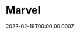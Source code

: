 ---
title: Marvel
website: https://www.marvel.com/
date: 2023-02-19T00:00:00.000Z
description:
ssg:
  - Nextjs
css:
  - Bootstrap
cms:
  
category:
  
draft: false
---